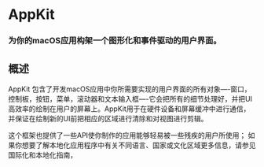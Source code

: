 # AppKit
### 为你的macOS应用构架一个图形化和事件驱动的用户界面。
## 概述
AppKit 包含了开发macOS应用中你所需要实现的用户界面的所有对象—-窗口，控制板，按钮，菜单，滚动器和文本输入框—-它会把所有的细节处理好，并把UI高效率的绘制在用户的屏幕上。AppKit用于在硬件设备和屏幕缓冲中进行通信，并保证在绘制新的UI前把相应的区域进行清除和对视图进行剪辑。

这个框架也提供了一些API使你制作的应用能够轻易被一些残疾的用户所使用；
如果你想要了解本地化应用程序中有关不同语言、国家或文化区域更多信息，请参见国际化和本地化指南，

